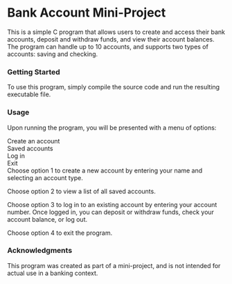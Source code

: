 <h1>Bank Account Mini-Project</h1>
This is a simple C program that allows users to create and access their bank accounts, deposit and withdraw funds, and view their account balances. The program can handle up to 10 accounts, and supports two types of accounts: saving and checking.

<h3>Getting Started</h3>
To use this program, simply compile the source code and run the resulting executable file.

<h3>Usage</h3>
Upon running the program, you will be presented with a menu of options: <br>

Create an account <br>
Saved accounts <br>
Log in <br>
Exit <br>
Choose option 1 to create a new account by entering your name and selecting an account type. <br>

Choose option 2 to view a list of all saved accounts. <br>

Choose option 3 to log in to an existing account by entering your account number. Once logged in, you can deposit or withdraw funds, check your account balance, or log out. <br>

Choose option 4 to exit the program.

<h3>Acknowledgments</h3>
This program was created as part of a mini-project, and is not intended for actual use in a banking context.
